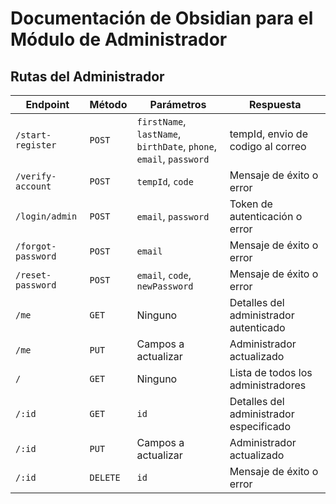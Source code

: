 # Documentación de Obsidian para el Módulo de Administrador

## Rutas del Administrador

| Endpoint           | Método   | Parámetros                                                         | Respuesta                               |
| ------------------ | -------- | ------------------------------------------------------------------ | --------------------------------------- |
| `/start-register`  | `POST`   | `firstName`, `lastName`, `birthDate`, `phone`, `email`, `password` | tempId, envio de codigo al correo       |
| `/verify-account`  | `POST`   | `tempId`, `code`                                                   | Mensaje de éxito o error                |
| `/login/admin`     | `POST`   | `email`, `password`                                                | Token de autenticación o error          |
| `/forgot-password` | `POST`   | `email`                                                            | Mensaje de éxito o error                |
| `/reset-password`  | `POST`   | `email`, `code`, `newPassword`                                     | Mensaje de éxito o error                |
| `/me`              | `GET`    | Ninguno                                                            | Detalles del administrador autenticado  |
| `/me`              | `PUT`    | Campos a actualizar                                                | Administrador actualizado               |
| `/`                | `GET`    | Ninguno                                                            | Lista de todos los administradores      |
| `/:id`             | `GET`    | `id`                                                               | Detalles del administrador especificado |
| `/:id`             | `PUT`    | Campos a actualizar                                                | Administrador actualizado               |
| `/:id`             | `DELETE` | `id`                                                               | Mensaje de éxito o error                |